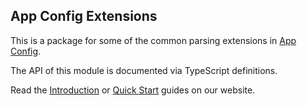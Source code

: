 ## App Config Extensions

This is a package for some of the common parsing extensions in [App Config](https://app-config.dev).

The API of this module is documented via TypeScript definitions.

Read the [Introduction](https://app-config.dev/guide/intro/) or
[Quick Start](https://app-config.dev/guide/intro/quick-start/) guides on our website.
